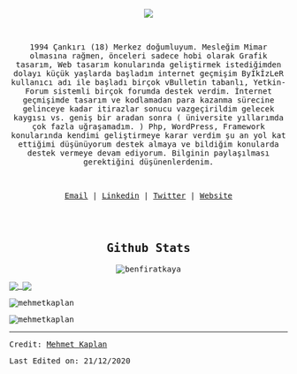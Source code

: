 <p align="center"><img src="https://img.icons8.com/color/26/000000/github-2.png"/></p>
</br>
<p align="center">
<samp>
1994 Çankırı (18) Merkez doğumluyum. Mesleğim Mimar olmasına rağmen, önceleri sadece hobi olarak Grafik tasarım, Web tasarım konularında geliştirmek istediğimden dolayı  küçük yaşlarda başladım internet geçmişim ByİkİzLeR kullanıcı adı ile başladı birçok vBulletin tabanlı, Yetkin-Forum sistemli birçok forumda destek verdim. İnternet geçmişimde tasarım ve kodlamadan para kazanma sürecine gelinceye kadar itirazlar sonucu vazgeçirildim gelecek kaygısı vs. geniş bir aradan sonra ( üniversite yıllarımda çok fazla uğraşamadım. ) Php, WordPress, Framework konularında kendimi geliştirmeye karar verdim şu an yol kat ettiğimi düşünüyorum destek almaya ve bildiğim konularda destek vermeye devam ediyorum. Bilginin paylaşılması gerektiğini düşünenlerdenim.
</samp>
</p>
</br>
<samp>
<p align="center">
<a href="mailto:mehmetkpln18@gmail.com">Email</a> | <a href="https://www.linkedin.com/in/mehmetkpln18/">Linkedin</a> | <a href="https://twitter.com/mehmetkpln18">Twitter</a> | <a href="https://www.mehmetkaplan.net">Website</a>
</p>
<br/>
<br/>

<h2 align="center"><samp>Github Stats</samp></h2>
<p align="center"> <img src="https://komarev.com/ghpvc/?username=mehmetkpln18&label=Profile%20views&color=0e75b6&style=flat" alt="benfiratkaya" /> </p>
<a href="https://github.com/mehmetkpln18/github-readme-stats">
  <img align="center" src="https://github-stats-51zyiojh0.vercel.app/api?username=mehmetkpln18&bg_color=00000000&title_color=ff6e96&text_color=A5A5B6&hide_border=true&show_icons=false&count_private=true" />
</a>
<a href="https://github.com/github-readme-stats">
  <img align="center" src="https://github-stats-51zyiojh0.vercel.app/api/top-langs/?username=mehmetkpln18&bg_color=00000000&hide_border=true&title_color=ff6e96&text_color=A5A5B6&layout=compact" />
</a>

<p><img align="center" src="https://github-readme-stats.vercel.app/api/top-langs?username=mehmetkpln18&bg_color=00000000&hide_border=true&title_color=ff6e96&text_color=A5A5B6&show_icons=true&locale=tr&layout=compact" alt="mehmetkaplan" /></p>

<p><img align="center" src="https://github-readme-streak-stats.herokuapp.com/?user=mehmetkpln18&bg_color=00000000&title_color=ff6e96&text_color=A5A5B6&hide_border=true&show_icons=false&count_private=true" alt="mehmetkaplan" /></p>

------
Credit: [Mehmet Kaplan](https://github.com/mehmetkpln18)

Last Edited on: 21/12/2020
